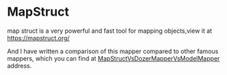 # MapStruct
map struct is a very powerful and fast tool for mapping objects,view it at https://mapstruct.org/ <br/>

And I have written a comparison of this mapper compared to other famous mappers, which you can find at [MapStructVsDozerMapperVsModelMapper](https://github.com/farzadafi/MapStructVsDozerMapperVsModelMapper) address.
